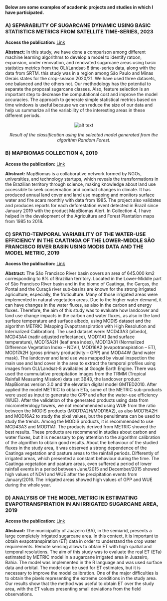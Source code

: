 **Below are some examples of academic projects and studies in which I have participated.**

### A) SEPARABILITY OF SUGARCANE DYNAMIC USING BASIC STATISTICS METRICS FROM SATELLITE TIME-SERIES, 2023

**Access the publication:** [Link](https://proceedings.science/sbsr-2023/papers/separability-of-sugarcane-dynamic-using-basic-statistics-metrics-from-satellite?lang=en) 

**Abstract:**
In this study, we have done a comparison among different machine learning algorithms to develop a model to identify ratoon, expansion, under renovation, and renovated
sugarcane areas using basic statistics metrics from the OLI/Landsat-8 time-series data, along with the data from SRTM. this study was in a region among São Paulo and Minas Gerais states for the crop-season 2020/21. We have used three datasets, one balanced and the others not. Our methodology has the potential to separate the proposal sugarcane classes. Also, feature selection is an important step to decrease the computational cost and improve the model accuracies. The approach to generate simple statistical metrics based on time windows is useful because we can reduce the size of our data and help us summarize all the variability of the interesting areas in these different periods.

<div align="center">

![alt text](https://github.com/nrfsilva/portfolio/assets/44679103/62d77dec-d698-4e6c-b01e-9670240889ef)

*Result of the classification using the selected model generated from the algorithm Random Forest.*
</div>

### B) MAPBIOMAS COLLECTION 4, 2019

**Access the publication:** [Link](https://brasil.mapbiomas.org/en/) 

**Abstract:**
MapBiomas is a collaborative network formed by NGOs, universities, and technology startups, which reveals the transformations in the Brazilian territory through science, making knowledge about land use accessible to seek conservation and combat changes in climate. It has produced annual land cover and land use mapping and monitors surface water and fire scars monthly with data from 1985. The project also validates and produces reports for each deforestation event detected in Brazil since January 2019 with the product MapBiomas Alert. In Collection 4, I have helped in the development of the Agriculture and Forest Plantation maps from 1985 to 2018.

### C) SPATIO-TEMPORAL VARIABILITY OF THE WATER-USE EFFICIENCY IN THE CAATINGA OF THE LOWER-MIDDLE SÃO FRANCISCO RIVER BASIN USING MODIS DATA AND THE MODEL METRIC, 2019

**Access the publication:** [Link](http://mtc-m21c.sid.inpe.br/rep/sid.inpe.br/mtc-m21c/2019/03.30.15.03?mirror=urlib.net/www/2017/11.22.19.04.03&metadatarepository=sid.inpe.br/mtc-m21c/2019/03.30.15.03.28) 

**Abstract:**
The São Francisco River basin covers an area of 645.000 km2 corresponding to 8% of Brazilian territory. Located in the Lower-Middle part of São Francisco River basin and in the biome of Caatinga, the Garças, the Pontal and the Curaçá river sub-basins are known for the strong irrigated agriculture, especially, the fruticulture. Many of those irrigated areas were implemented in natural vegetation areas. Due to the higher water demand, it can have changes in the water fluxes, as also in the carbon and energy fluxes. Therefore, the aim of this study was to evaluate how landcover and land use change impacts in the carbon and water fluxes, as also in the land surface temperature and surface albedo, using MODIS dataset and the algorithm METRIC (Mapping Evapotranspiration with High Resolution and Internalized Calibration). The used dataset were: MCD43A3 (albedo), MCD43A4 (nadir adjusted reflectance), MOD11A1 (land surface temperature), MOD15A2H (leaf area index), MOD13A31 (Normalized Difference Vegetation Index – NDVI), MOD16A2 (evapotranspiration – ET), MOD17A2H (gross primary productivity – GPP) and MOD44W (land water mask). The landcover and land use was mapped by visual inspection the main use and land cover in the area to extract the temporal profiles using images from OLI/Landsat-8 availables at Google Earth Engine. There was used the cummulative precipitation images from the TRMM (Tropical Rainfall Measuring Mission) data set 3B43, the landcover product MapBiomas version 3.0 and the elevation digital model GMTED2010. After applied the model METRIC to obtain ETa, some of the METRIC sub-products were used as input to generate the GPP and after the water-use efficiency (WUE). After the validation of the generated products using data from micrometerology towers, we not recommended using WUE from the ratio between the MODIS products (MOD17A2H/MOD16A2), as also MOD15A2H and MOD16A2 to study the pixel values, but the penultimate can be used to study the trends. Among the MODIS products, it is recommended to use MCD43A3 and MOD11A1. The products derived from METRIC showed the best results. These products are recommend in studies about carbon and water fluxes, but it is necessary to pay attention to the algorithm calibration of the algorithm to obtain good results. About the behaviour of the studied fluxes in the study area, it was observed a strong dependence of the Caatinga vegetation and pasture areas to the rainfall periods. Differently of irrigated areas, which presented a constant behaviour during the time. The Caatinga vegetation and pasture areas, even suffered a period of lower rainfall events in a period between June/2015 and December/2015 showed high values of NDVI and WUE after the precipitation events from January/2016. The irrigated areas showed high values of GPP and WUE during the whole year.

### D) ANALYSIS OF THE MODEL METRIC IN ESTIMATING EVAPOTRANSPIRATION IN AN IRRIGATED SUGARCANE AREA, 2019

**Access the publication:** [Link](https://proceedings.science/sbsr-2019/trabalhos/analise-do-modelo-metric-na-estimativa-da-evapotranspiracao-em-area-de-cana-de-a?lang=pt-br) 

**Abstract:**
The municipality of Juazeiro (BA), in the semiarid, presents a large completely irrigated sugarcane area. In this context, it is important to obtain evapotranspiration (ET) data in
order to understand the crop water requirements. Remote sensing allows to obtain ET with high spatial and temporal resolutions. The aim of this study was to evaluate the real
ET (ETa) estimated by METRIC model in a sugarcane irrigated area in Juazeiro, Bahia. The model was implemented in the R language and was used surface data and orbital. The model can be used for ET estimates, but it is necessary to improve the model calibration. One of the major difficulties is to obtain the pixels representing the extreme conditions in the study area. Our results show that the method was useful to obtain ET over the study area, with the ET values presenting small deviations from the field observations.
